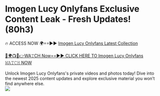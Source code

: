 # Imogen Lucy Onlyfans Exclusive Content Leak - Fresh Updates! (80h3)

🔥 ACCESS NOW 🌍==►► <a href="https://tinyurl.com/kvy9nzfs" rel="nofollow">Imogen Lucy Onlyfans Latest Collection</a>
<br><br>
[🔴🌍📺📱👉WA𝚃CH Now==►► CLICK HERE TO Imogen Lucy Onlyfans 𝚆𝙰𝚃𝙲𝙷 NOW](https://tinyurl.com/kvy9nzfs)
<br><br>
Unlock Imogen Lucy Onlyfans's private videos and photos today! Dive into the newest 2025 content updates and explore exclusive material you won’t find anywhere else.
<br>
<a href="https://tinyurl.com/kvy9nzfs" rel="nofollow" data-target="animated-image.originalLink"><img src="https://camo.githubusercontent.com/8a4f000d20f83aca3bf7ec5f350d767afa0574a8a352519fd8cfa583a6f93a33/68747470733a2f2f692e696d6775722e636f6d2f644a486b345a712e676966" data-canonical-src="https://i.imgur.com/dJHk4Zq.gif" style="max-width: 100%; display: inline-block;" data-target="animated-image.originalImage"></a>
<br>
